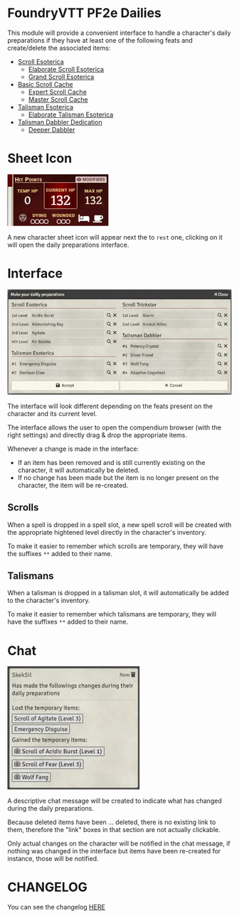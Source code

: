 # FoundryVTT PF2e Dailies

This module will provide a convenient interface to handle a character's daily preparations if they have at least one of the following feats and create/delete the associated items:

-   [Scroll Esoterica](https://2e.aonprd.com/Feats.aspx?ID=3713)
    -   [Elaborate Scroll Esoterica](https://2e.aonprd.com/Feats.aspx?ID=3720)
    -   [Grand Scroll Esoterica](https://2e.aonprd.com/Feats.aspx?ID=3730)
-   [Basic Scroll Cache](https://2e.aonprd.com/Feats.aspx?ID=2054)
    -   [Expert Scroll Cache](https://2e.aonprd.com/Feats.aspx?ID=2056)
    -   [Master Scroll Cache](https://2e.aonprd.com/Feats.aspx?ID=2057)
-   [Talisman Esoterica](https://2e.aonprd.com/Feats.aspx?ID=3706)
    -   [Elaborate Talisman Esoterica](https://2e.aonprd.com/Feats.aspx?ID=3716)
-   [Talisman Dabbler Dedication](https://2e.aonprd.com/Feats.aspx?ID=2079)
    -   [Deeper Dabbler](https://2e.aonprd.com/Feats.aspx?ID=2081)

# Sheet Icon

![](./readme/icon.webp)

A new character sheet icon will appear next the to `rest` one, clicking on it will open the daily preparations interface.

# Interface

![](./readme/interface.webp)

The interface will look different depending on the feats present on the character and its current level.

The interface allows the user to open the compendium browser (with the right settings) and directly drag & drop the appropriate items.

Whenever a change is made in the interface:

-   If an item has been removed and is still currently existing on the character, it will automatically be deleted.
-   If no change has been made but the item is no longer present on the character, the item will be re-created.

## Scrolls

When a spell is dropped in a spell slot, a new spell scroll will be created with the appropriate hightened level directly in the character's inventory.

To make it easier to remember which scrolls are temporary, they will have the suffixes `**` added to their name.

## Talismans

When a talisman is dropped in a talisman slot, it will automatically be added to the character's inventory.

To make it easier to remember which talismans are temporary, they will have the suffixes `**` added to their name.

# Chat

![](./readme/chat.webp)

A descriptive chat message will be created to indicate what has changed during the daily preparations.

Because deleted items have been ... deleted, there is no existing link to them, therefore the "link" boxes in that section are not actually clickable.

Only actual changes on the character will be notified in the chat message, if nothing was changed in the interface but items have been re-created for instance, those will be notified.

# CHANGELOG

You can see the changelog [HERE](./CHANGELOG.md)
